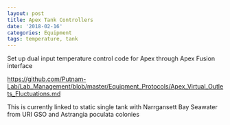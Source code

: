 ```yaml
---
layout: post
title: Apex Tank Controllers
date: '2018-02-16'
categories: Equipment
tags: temperature, tank
---
```


Set up dual input temperature control code for Apex through Apex Fusion interface

https://github.com/Putnam-Lab/Lab_Management/blob/master/Equipment_Protocols/Apex_Virtual_Outlets_Fluctuations.md

This is currently linked to static single tank with Narrgansett Bay Seawater from URI GSO and Astrangia poculata colonies

